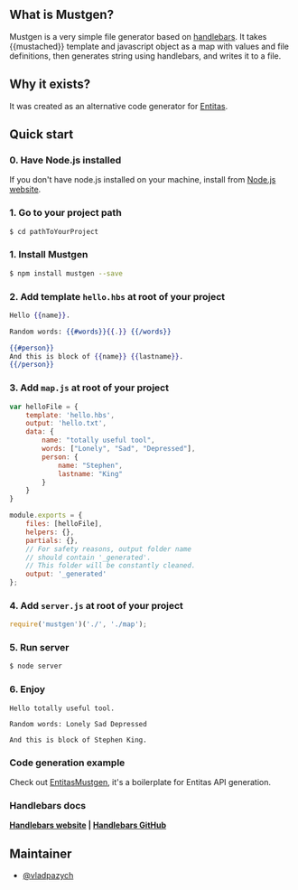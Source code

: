 ## What is Mustgen?
Mustgen is a very simple file generator based on [handlebars](https://github.com/wycats/handlebars.js).
It takes {{mustached}} template and javascript object as a map with values and file definitions, then generates string using handlebars, and writes it to a file.

## Why it exists?
It was created as an alternative code generator for [Entitas](https://github.com/sschmid/Entitas-CSharp).

## Quick start

### 0. Have Node.js installed
If you don't have node.js installed on your machine, install from [Node.js website](https://nodejs.org/en/download/).

### 1. Go to your project path
```bash
$ cd pathToYourProject
```


### 1. Install Mustgen
```bash
$ npm install mustgen --save
```

### 2. Add template `hello.hbs` at root of your project

```handlebars
Hello {{name}}.

Random words: {{#words}}{{.}} {{/words}}

{{#person}}
And this is block of {{name}} {{lastname}}.
{{/person}}
```

### 3. Add `map.js` at root of your project
```javascript
var helloFile = {
    template: 'hello.hbs',
    output: 'hello.txt',
    data: {
        name: "totally useful tool",
        words: ["Lonely", "Sad", "Depressed"],
        person: {
            name: "Stephen",
            lastname: "King"
        }
    }
}

module.exports = {
    files: [helloFile],
    helpers: {},
    partials: {},
    // For safety reasons, output folder name 
    // should contain '_generated'. 
    // This folder will be constantly cleaned.
    output: '_generated'
};
```



### 4. Add `server.js` at root of your project
```javascript
require('mustgen')('./', './map');
```


### 5. Run server
```bash
$ node server
```

### 6. Enjoy
```
Hello totally useful tool.

Random words: Lonely Sad Depressed

And this is block of Stephen King.
```

### Code generation example
Check out [EntitasMustgen](https://github.com/vladpazych/EntitasMustgen), it's a boilerplate for Entitas API generation.

### Handlebars docs
**[Handlebars website](http://handlebarsjs.com/) | [Handlebars GitHub](https://github.com/wycats/handlebars.js)**

<!--## Roadmap-->

## Maintainer
* [@vladpazych](https://github.com/vladpazych)

